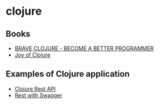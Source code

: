 # clojure

## Books

- [BRAVE CLOJURE - BECOME A BETTER PROGRAMMER](https://www.braveclojure.com/introduction)
- [Joy of Clojure](https://www.manning.com/books/the-joy-of-clojure-second-edition)

## Examples of Clojure application

- [Clojure Rest API](clojure-rest)
- [Rest with Swagger](rest-wich-swagger)
